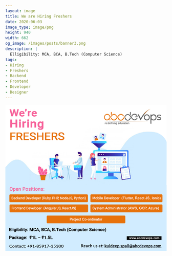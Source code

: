 ```yaml
---
layout: image
title: We are Hiring Freshers
date: 2020-06-03
image_type: image/png
height: 940
width: 662
og_image: /images/posts/banner3.png
description: |
  Elligibility: MCA, BCA, B.Tech (Computer Science)
tags:
- Hiring
- Freshers
- Backend
- Frontend
- Developer
- Designer
---
```



<!--more-->
![We are hiring Freshers](/images/posts/banner3.png)
